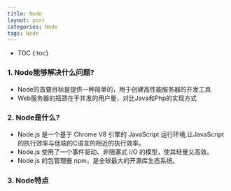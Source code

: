 ```yaml
---
title: Node
layout: post
categories: Node
tags: Node
---
```

* TOC
{:toc}

### 1. Node能够解决什么问题?
* Node的首要目标是提供一种简单的，用于创建高性能服务器的开发工具
* Web服务器的瓶颈在于并发的用户量，对比Java和Php的实现方式 
### 2. Node是什么?
* Node.js 是一个基于 Chrome V8 引擎的 JavaScript 运行环境,让JavaScript的执行效率与低端的C语言的相近的执行效率。
* Node.js 使用了一个事件驱动、非阻塞式 I/O 的模型，使其轻量又高效。
* Node.js 的包管理器 npm，是全球最大的开源库生态系统。 
### 3. Node特点